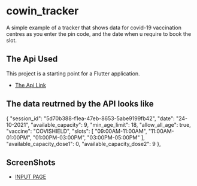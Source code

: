 # cowin_tracker

A simple example of a tracker that shows data for covid-19 vaccination centres as you enter the pin code,
and the date when u require to book the slot.

## The Api Used

This project is a starting point for a Flutter application.

- [The Api Link](https://cdn-api.co-vin.in/api/v2/appointment/sessions/public/calendarByPin?pincode=$pin&date=$dateString)

## The data reutrned by the API looks like

  {
          "session_id": "5d70b388-f1ea-47eb-8653-5abe9199fb42",
          "date": "24-10-2021",
          "available_capacity": 9,
          "min_age_limit": 18,
          "allow_all_age": true,
          "vaccine": "COVISHIELD",
          "slots": [
            "09:00AM-11:00AM",
            "11:00AM-01:00PM",
            "01:00PM-03:00PM",
            "03:00PM-05:00PM"
          ],
          "available_capacity_dose1": 0,
          "available_capacity_dose2": 9
        },

## ScreenShots

- [INPUT PAGE](https://i.ibb.co/xztrRm5/Whats-App-Image-2021-10-22-at-12-56-52-PM.jpg)

